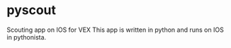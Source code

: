 # pyscout
Scouting app on IOS for VEX 
This app is written in python and runs on IOS in pythonista. 
